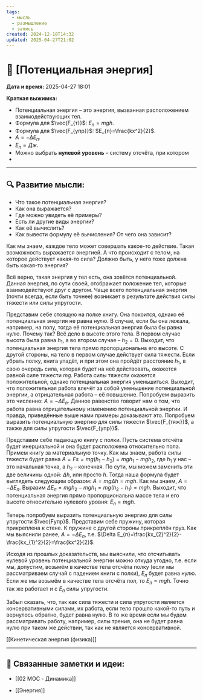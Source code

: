 ```yaml
---
tags:
  - мысль
  - размышление
  - запись
created: 2024-12-18T14:32
updated: 2025-04-27T21:02
---
```


# 💭  [Потенциальная энергия]

**Дата и время:** 2025-04-27 18:01

**Краткая выжимка:**
 - Потенциальная энергия – это энергия, вызванная расположением взаимодействующих тел.
 - Формула для $\vec{F_{т}}$: $E_{п}=mgh$.
 - Формула для $\vec{F_{упр}}$: $E_{п}=\frac{kx^2}{2}$.
 - $A=-\Delta E_{п}$.
 - $E_{п}=Дж$.
 - Можно выбрать **нулевой уровень** – систему отсчёта, при котором 
 - 

---

## 🔍 Развитие мысли:

- Что такое потенциальная энергия?
- Как она выражается?
- Где можно увидеть её примеры?
- Есть ли другие виды энергии?
- Как её вычислить?
- Как вывести формулу её вычисления? От чего она зависит?


Как мы знаем, каждое тело может совершать какое-то действие. Такая возможность выражается энергией. А что происходит с телом, на которое действует какая-то сила? Должно быть, у него тоже должна быть какая-то энергия?

Всё верно, такая энергия у тел есть, она зовётся потенциальной. Данная энергия, по сути своей, отображает положение тел, которые взаимодействуют друг с другом. Чаще всего потенциальная энергия (почти всегда, если быть точнее) возникает в результате действия силы тяжести или силы упругости.

Представим себе стоящую на полке книгу. Она покоится, однако её потенциальная энергия не равна нулю. В случае, если бы она лежала, например, на полу, тогда её потенциальная энергия была бы равна нулю. Почему так? Всё дело в высоте этого тела. В первом случае высота была равна $h_{1}$, а во втором случае – $h_{2}=0$. Выходит, что потенциальная энергия тела прямо пропорциональна его высоте.
С другой стороны, на тело в первом случае действует сила тяжести. Если убрать полку, книга упадёт, и при этом она пройдёт расстояние $h_{1}$, в свою очередь сила, которая будет на неё действовать, окажется равной силе тяжести $mg$. Работа силы тяжести окажется положительной, однако потенциальная энергия уменьшиться. Выходит, что положительная работа влечёт за собой уменьшение потенциальной энергии, а отрицательная работа – её повышение. Попробуем выразить это численно: $A= - \Delta E_{п}$. Данное равенство говорит нам о том, что работа равна отрицательному изменению потенциальной энергии. И правда, приведённые выше нами примеры доказывают это. Попробуем выразить потенциальную энергию для силы тяжести $\vec{F_{тяж}}$, а также для силы упругости $\vec{F_{упр}}$.

Представим себе падающую книгу с полки. Пусть система отсчёта будет инерциальной и она будет расположена относительно пола. Примем книгу за материальную точку. Как мы знаем, работа силы тяжести будет равна $A=Fs=mg(h_{1}-h_{2})=mgh_{1}-mgh_{2}$, где $h_{1}$ у нас – это начальная точка, а $h_{2}$ – конечная. По сути, мы можем заменить эти две величины одной: $\Delta h$, или просто $h$. Тогда наша формула будет выглядеть следующим образом: $A=mg\Delta h=mgh$. Как мы знаем, $A=-\Delta E_{п}$. Выразим $\Delta E_{п}=mgh_{2}-mgh_{1}=mg(h_{2}-h_{1})=mgh$. Выходит, что потенциальная энергия прямо пропорциональна массе тела и его высоте относительно нулевого уровня: $E_{п}=mgh$.

Теперь попробуем выразить потенциальную энергию для силы упругости $\vec{Fупр}$. Представим себе пружину, которая прикреплена к стене. К пружине с другой стороны прикреплён груз. Как мы выяснили ранее, $A=-\Delta E_{п}$, т.е. $\Delta E_{п}=\frac{kx_{2}^2}{2}-\frac{kx_{1}^2}{2}=\frac{kx^2}{2}$.

Исходя из прошлых доказательств, мы выяснили, что отсчитывать нулевой уровень потенциальной энергии можно откуда угодно, т.е. если мы, допустим, возьмём в качестве тела отсчёта полку (если мы рассматриваем случай с падением книги с полки), $E_{п}$ будет равна нулю. Если же мы возьмём в качестве тела отсчёта пол, то $E_{п}=mgh$. Точно так же работает и с $E_{п}$ силы упругости.

Забыл сказать, что, так как сила тяжести и сила упругости является консервативными силами, их работа, если тело прошло какой-то путь и вернулось обратно, будет равна нулю. В то же время если мы будем рассматривать работу, например, силы трения, она не будет равна нулю при таком же действии, так как не является консервативной.

[[Кинетическая энергия (физика)]]

---

## 🔄 Связанные заметки и идеи:

- [[02 MOC - Динамика]]

- [[Энергия]]



